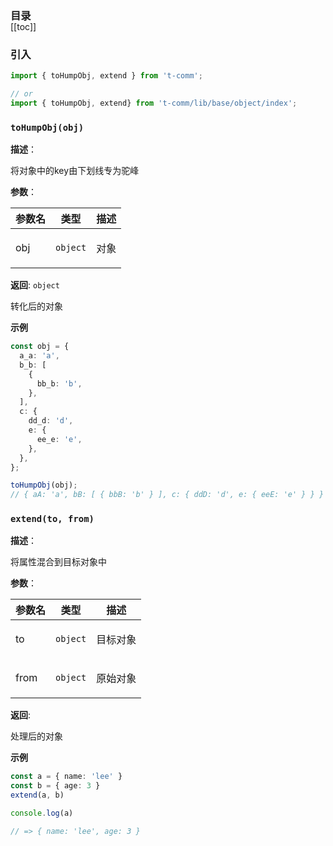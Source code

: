 <h3 style="margin-bottom: -1rem;">目录</h3>

[[toc]]

<h3>引入</h3>

```ts
import { toHumpObj, extend } from 't-comm';

// or
import { toHumpObj, extend} from 't-comm/lib/base/object/index';
```


### `toHumpObj(obj)` 


**描述**：<p>将对象中的key由下划线专为驼峰</p>

**参数**：


| 参数名 | 类型 | 描述 |
| --- | --- | --- |
| obj | <code>object</code> | <p>对象</p> |

**返回**: <code>object</code><br>

<p>转化后的对象</p>

**示例**

```typescript
const obj = {
  a_a: 'a',
  b_b: [
    {
      bb_b: 'b',
    },
  ],
  c: {
    dd_d: 'd',
    e: {
      ee_e: 'e',
    },
  },
};

toHumpObj(obj);
// { aA: 'a', bB: [ { bbB: 'b' } ], c: { ddD: 'd', e: { eeE: 'e' } } }
```
<a name="extend"></a>

### `extend(to, from)` 


**描述**：<p>将属性混合到目标对象中</p>

**参数**：


| 参数名 | 类型 | 描述 |
| --- | --- | --- |
| to | <code>object</code> | <p>目标对象</p> |
| from | <code>object</code> | <p>原始对象</p> |

**返回**: <p>处理后的对象</p>

**示例**

```typescript
const a = { name: 'lee' }
const b = { age: 3 }
extend(a, b)

console.log(a)

// => { name: 'lee', age: 3 }
```
